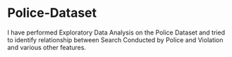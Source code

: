 # Police-Dataset
I have performed Exploratory Data Analysis on the Police Dataset and tried to identify relationship between Search Conducted by Police and Violation and various other features.
